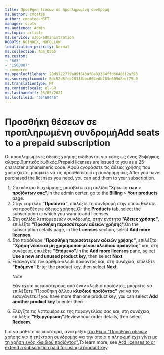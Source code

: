 ```yaml
---
title: Προσθήκη θέσεων σε προπληρωμένη συνδρομή
ms.author: cmcatee
author: cmcatee-MSFT
manager: scotv
ms.audience: Admin
ms.topic: article
ms.service: o365-administration
ROBOTS: NOINDEX, NOFOLLOW
localization_priority: Normal
ms.collection: Adm_O365
ms.custom:
- "663"
- "1500007"
- commerce
ms.openlocfilehash: 28d9722779a89f843af8a83304ffd6640012af93
ms.sourcegitcommit: 5dc52d5fcb2833fbbc064edb783e609d8eef79c0
ms.translationtype: MT
ms.contentlocale: el-GR
ms.lasthandoff: 03/05/2021
ms.locfileid: "50469446"
---
```

# <a name="add-seats-to-a-prepaid-subscription"></a><span data-ttu-id="98768-102">Προσθήκη θέσεων σε προπληρωμένη συνδρομή</span><span class="sxs-lookup"><span data-stu-id="98768-102">Add seats to a prepaid subscription</span></span>

<span data-ttu-id="98768-103">Οι προπληρωμένες άδειες χρήσης εκδίδονται για εσάς ως ένας 25ψήφιος αλφαριθμητικός κωδικός.</span><span class="sxs-lookup"><span data-stu-id="98768-103">Prepaid licenses are issued to you as a 25-character alphanumeric code.</span></span> <span data-ttu-id="98768-104">Αφού αγοράσετε τις άδειες χρήσης που χρειάζεστε, μπορείτε να τις προσθέσετε στη συνδρομή σας.</span><span class="sxs-lookup"><span data-stu-id="98768-104">After you have purchased the licenses you need, you can add them to your subscription.</span></span>

1. <span data-ttu-id="98768-105">Στο κέντρο διαχείρισης, μεταβείτε στη σελίδα "Χρέωση **των**  >  **[προϊόντων σας".](https://go.microsoft.com/fwlink/p/?linkid=842054)**</span><span class="sxs-lookup"><span data-stu-id="98768-105">In the admin center, go to the **Billing** > **[Your products](https://go.microsoft.com/fwlink/p/?linkid=842054)** page.</span></span>
2. <span data-ttu-id="98768-106">Στην καρτέλα **"Προϊόντα",** επιλέξτε τη συνδρομή στην οποία θέλετε να προσθέσετε άδειες χρήσης.</span><span class="sxs-lookup"><span data-stu-id="98768-106">On the **Products** tab, select the subscription to which you want to add licenses.</span></span>
3. <span data-ttu-id="98768-107">Στη σελίδα λεπτομερειών συνδρομής, στην ενότητα **"Άδειες χρήσης",** επιλέξτε **"Προσθήκη περισσότερων αδειών χρήσης".**</span><span class="sxs-lookup"><span data-stu-id="98768-107">On the subscription details page, in the **Licenses** section, select **Add more licenses**.</span></span>
4. <span data-ttu-id="98768-108">Στο παράθυρο **"Προσθήκη περισσότερων αδειών χρήσης",** επιλέξτε **"Χρήση νέου και μη χρησιμοποιημένου κλειδιού προϊόντος"** και, στη συνέχεια, επιλέξτε **"Επόμενο".**</span><span class="sxs-lookup"><span data-stu-id="98768-108">In the **Add more licenses** pane, select **Use a new and unused product key**, then select **Next**.</span></span>
5. <span data-ttu-id="98768-109">Εισαγάγετε τον αριθμό-κλειδί προϊόντος και, στη συνέχεια, επιλέξτε **"Επόμενο".**</span><span class="sxs-lookup"><span data-stu-id="98768-109">Enter the product key, then select **Next**.</span></span>
    > [!NOTE]
    > <span data-ttu-id="98768-110">Εάν έχετε περισσότερους από έναν κλειδιά προϊόντος, μπορείτε να επιλέξετε "Προσθήκη άλλου **κλειδιού προϊόντος"** για να τον εισαγάγετε.</span><span class="sxs-lookup"><span data-stu-id="98768-110">If you have more than one product key, you can select **Add another product key** to enter them.</span></span>
6. <span data-ttu-id="98768-111">Ελέγξτε τις λεπτομέρειες της παραγγελίας σας και, στη συνέχεια, επιλέξτε **"Εξαργύρωση".**</span><span class="sxs-lookup"><span data-stu-id="98768-111">Review your order details, then select **Redeem**.</span></span>

<span data-ttu-id="98768-112">Για να μάθετε περισσότερα, ανατρέξτε [στο θέμα "Προσθήκη αδειών χρήσης για ή επέκταση συνδρομής για την οποία η πληρωμή έχει γίνει με τη χρήση ενός κλειδιού προϊόντος".](https://docs.microsoft.com/microsoft-365/commerce/licenses/add-licenses-using-product-key)</span><span class="sxs-lookup"><span data-stu-id="98768-112">To learn more, see [Add licenses to or extend a subscription paid for using a product key](https://docs.microsoft.com/microsoft-365/commerce/licenses/add-licenses-using-product-key).</span></span>